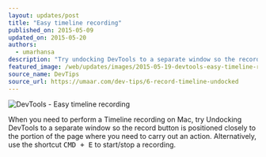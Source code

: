 ```yaml
---
layout: updates/post
title: "Easy timeline recording"
published_on: 2015-05-09
updated_on: 2015-05-20
authors:
  - umarhansa
description: "Try undocking DevTools to a separate window so the record button is positioned closely to the portion of the page where you need to carry out an action"
featured_image: /web/updates/images/2015-05-19-devtools-easy-timeline-recording/record-timeline-undocked.gif
source_name: DevTips
source_url: https://umaar.com/dev-tips/6-record-timeline-undocked
---
```

<img src="/web/updates/images/2015-05-19-devtools-easy-timeline-recording/record-timeline-undocked.gif" alt="DevTools - Easy timeline recording">

When you need to perform a Timeline recording on Mac, try Undocking DevTools to a separate window so the record button is positioned closely to the portion of the page where you need to carry out an action. Alternatively, use the shortcut <kbd class="kbd">CMD + E</kbd> to start/stop a recording.
